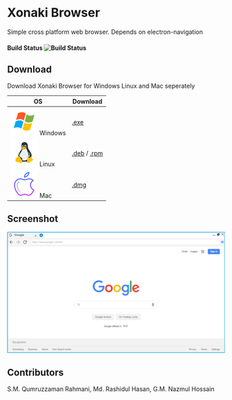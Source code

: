 # Xonaki Browser
Simple cross platform web browser. Depends on electron-navigation 
#### Build Status  ![Build Status](https://api.travis-ci.org/xonaki/XonakiBrowser.svg?branch=master) 

## Download

Download Xonaki Browser for Windows Linux and Mac seperately

| OS | Download |
| ------ | ------ |
| [![Windows](https://raw.githubusercontent.com/xonaki/XonakiBrowser/Development/resources/os/win.png)](https://github.com/xonaki/XonakiBrowser/releases/latest/download/Xonaki-Browser-Setup-Win.exe) Windows | [.exe](https://github.com/xonaki/XonakiBrowser/releases/latest/download/Xonaki-Browser-Setup-Win.exe) |
| [![Linux](https://raw.githubusercontent.com/xonaki/XonakiBrowser/Development/resources/os/linux.png)](https://github.com/xonaki/XonakiBrowser/releases/latest/download/Xonaki-Browser-Setup-Linux.deb) Linux | [.deb](https://github.com/xonaki/XonakiBrowser/releases/latest/download/Xonaki-Browser-Setup-Linux.deb ".deb") / [.rpm](https://github.com/xonaki/XonakiBrowser/releases/latest/download/Xonaki-Browser-Setup-Linux.rpm ".rpm") |
| [![Mac](https://raw.githubusercontent.com/xonaki/XonakiBrowser/Development/resources/os/mac.png)](https://github.com/xonaki/XonakiBrowser/releases/latest/download/Xonaki-Browser-Setup-Mac.dmg) Mac | [.dmg](https://github.com/xonaki/XonakiBrowser/releases/latest/download/Xonaki-Browser-Setup-Mac.dmg ".dmg") |


## Screenshot
![xonaki web browser](https://raw.githubusercontent.com/xonaki/XonakiBrowser/master/resources/screenshot-v-0.1.6.png)

## Contributors
S.M. Qumruzzaman Rahmani, Md. Rashidul Hasan, G.M. Nazmul Hossain
